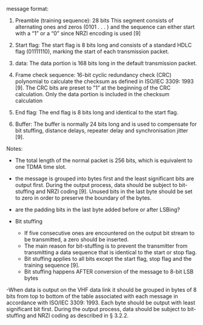 message format:

1. Preamble (training sequence): 28 bits This segment consists of alternating ones and zeros (0101 . . . ) and the sequence can either start with a “1” or a “0” since NRZI encoding is used [9]

2. Start flag: The start flag is 8 bits long and consists of a standard HDLC flag (01111110), marking the start of each transmission packet.

3. data: The data portion is 168 bits long in the default transmission packet. 

4. Frame check sequence: 16-bit cyclic redundancy check (CRC) polynomial to calculate the checksum as defined in ISO/IEC 3309: 1993 [9]. The CRC bits are preset to ”1” at the beginning of the CRC calculation. Only the data portion is included in the checksum calculation
5. End flag: The end flag is 8 bits long and identical to the start flag.
6. Buffer: The buffer is normally 24 bits long and is used to compensate for bit stuffing, distance delays, repeater delay and synchronisation jitter [9].

Notes:

- The total length of the normal packet is 256 bits, which is equivalent to one TDMA time slot.

- the message is grouped into bytes first and the least significant bits are output first. During the output process, data should be subject to bit-stuffing and NRZI coding [9]. Unused bits in the last byte should be set to zero in order to preserve the boundary of the bytes.

- are the padding bits in the last byte added before or after LSBing?

- Bit stuffing
  + If five consecutive ones are encountered on the output bit stream to be transmitted, a zero should be inserted.
  + The main reason for bit-stuffing is to prevent the transmitter from transmitting a data sequence that is identical to the start or stop flag.
  + Bit stuffing applies to all bits except the start flag, stop flag and the training sequence [9].
  + Bit stuffing happens AFTER conversion of the message to 8-bit LSB bytes

-When data is output on the VHF data link it should be grouped in bytes of 8 bits from top to bottom of the table associated with each message in accordance with ISO/IEC 3309: 1993. Each byte should be output with least significant bit first. During the output process, data should be subject to bit-stuffing and NRZI coding as described in § 3.2.2.